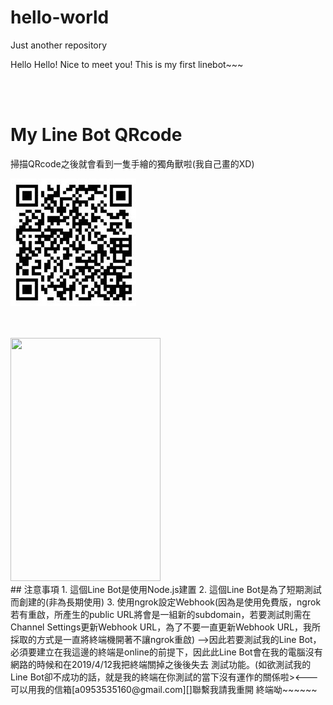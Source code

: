 # hello-world
Just another repository

Hello Hello! Nice to meet you!
This is my first linebot~~~

<br /> 
<br />

# My Line Bot QRcode

掃描QRcode之後就會看到一隻手繪的獨角獸啦(我自己畫的XD)


![image](https://github.com/a0193034/hello-world/blob/master/QR_code.jpg)

<br />
<br />

<img width="240" height="389" src="https://i.imgur.com/b7lg7KE.jpg"/>

<br />
## 注意事項
1. 這個Line Bot是使用Node.js建置
2. 這個Line Bot是為了短期測試而創建的(非為長期使用)
3. 使用ngrok設定Webhook(因為是使用免費版，ngrok若有重啟，所產生的public URL將會是一組新的subdomain，若要測試則需在Channel Settings更新Webhook        URL，為了不要一直更新Webhook URL，我所採取的方式是一直將終端機開著不讓ngrok重啟)
  -->因此若要測試我的Line Bot，必須要建立在我這邊的終端是online的前提下，因此此Line Bot會在我的電腦沒有網路的時候和在2019/4/12我把終端關掉之後後失去
   測試功能。(如欲測試我的Line Bot卻不成功的話，就是我的終端在你測試的當下沒有運作的關係啦><---可以用我的信箱[a0953535160@gmail.com][]聯繫我請我重開
   終端呦~~~~~~

